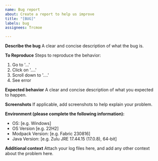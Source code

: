 ```yaml
---
name: Bug report
about: Create a report to help us improve
title: "[BUG]"
labels: bug
assignees: Trcmoe

---
```


**Describe the bug**
A clear and concise description of what the bug is.

**To Reproduce**
Steps to reproduce the behavior:
1. Go to '...'
2. Click on '....'
3. Scroll down to '....'
4. See error

**Expected behavior**
A clear and concise description of what you expected to happen.

**Screenshots**
If applicable, add screenshots to help explain your problem.

**Environment (please complete the following information):**
 - OS: [e.g. Windows]
 - OS Version [e.g. 22H2]
 - Modpack Version: [e.g. Fabric 230816]
 - Java Version: [e.g.  Zulu JRE 17.44.15 (17.0.8), 64-bit]

**Additional context**
Attach your log files here, and add any other context about the problem here.
